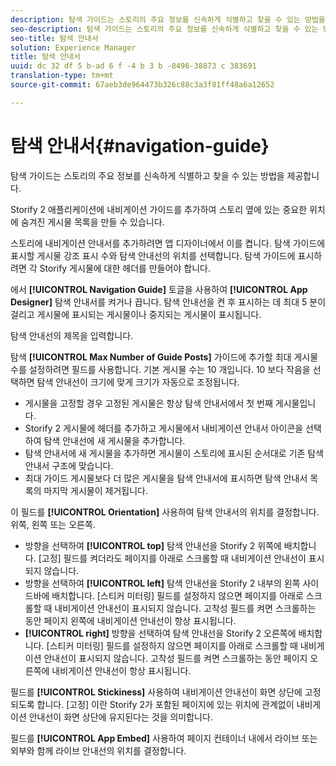 ```yaml
---
description: 탐색 가이드는 스토리의 주요 정보를 신속하게 식별하고 찾을 수 있는 방법을 제공합니다.
seo-description: 탐색 가이드는 스토리의 주요 정보를 신속하게 식별하고 찾을 수 있는 방법을 제공합니다.
seo-title: 탐색 안내서
solution: Experience Manager
title: 탐색 안내서
uuid: dc 32 df 5 b-ad 6 f -4 b 3 b -8496-38873 c 383691
translation-type: tm+mt
source-git-commit: 67aeb3de964473b326c88c3a3f81ff48a6a12652

---
```



# 탐색 안내서{#navigation-guide}

탐색 가이드는 스토리의 주요 정보를 신속하게 식별하고 찾을 수 있는 방법을 제공합니다.

Storify 2 애플리케이션에 내비게이션 가이드를 추가하여 스토리 옆에 있는 중요한 위치에 숨겨진 게시물 목록을 만들 수 있습니다.

스토리에 내비게이션 안내서를 추가하려면 앱 디자이너에서 이를 켭니다. 탐색 가이드에 표시할 게시물 강조 표시 수와 탐색 안내선의 위치를 선택합니다. 탐색 가이드에 표시하려면 각 Storify 게시물에 대한 헤더를 만들어야 합니다.

에서 **[!UICONTROL Navigation Guide]** 토글을 사용하여 **[!UICONTROL App Designer]** 탐색 안내서를 켜거나 끕니다. 탐색 안내선을 켠 후 표시하는 데 최대 5 분이 걸리고 게시물에 표시되는 게시물이나 중지되는 게시물이 표시됩니다.

탐색 안내선의 제목을 입력합니다.

탐색 **[!UICONTROL Max Number of Guide Posts]** 가이드에 추가할 최대 게시물 수를 설정하려면 필드를 사용합니다. 기본 게시물 수는 10 개입니다. 10 보다 작음을 선택하면 탐색 안내선이 크기에 맞게 크기가 자동으로 조정됩니다.

* 게시물을 고정할 경우 고정된 게시물은 항상 탐색 안내서에서 첫 번째 게시물입니다.
* Storify 2 게시물에 헤더를 추가하고 게시물에서 내비게이션 안내서 아이콘을 선택하여 탐색 안내선에 새 게시물을 추가합니다.
* 탐색 안내서에 새 게시물을 추가하면 게시물이 스토리에 표시된 순서대로 기존 탐색 안내서 구조에 맞습니다.
* 최대 가이드 게시물보다 더 많은 게시물을 탐색 안내서에 표시하면 탐색 안내서 목록의 마지막 게시물이 제거됩니다.

이 필드를 **[!UICONTROL Orientation]** 사용하여 탐색 안내서의 위치를 결정합니다. 위쪽, 왼쪽 또는 오른쪽.

* 방향을 선택하여 **[!UICONTROL top]** 탐색 안내선을 Storify 2 위쪽에 배치합니다. [고정] 필드를 켜더라도 페이지를 아래로 스크롤할 때 내비게이션 안내선이 표시되지 않습니다.
* 방향을 선택하여 **[!UICONTROL left]** 탐색 안내선을 Storify 2 내부의 왼쪽 사이드바에 배치합니다. [스티커 미터링] 필드를 설정하지 않으면 페이지를 아래로 스크롤할 때 내비게이션 안내선이 표시되지 않습니다. 고착성 필드를 켜면 스크롤하는 동안 페이지 왼쪽에 내비게이션 안내선이 항상 표시됩니다.
* **[!UICONTROL right]** 방향을 선택하여 탐색 안내선을 Storify 2 오른쪽에 배치합니다. [스티커 미터링] 필드를 설정하지 않으면 페이지를 아래로 스크롤할 때 내비게이션 안내선이 표시되지 않습니다. 고착성 필드를 켜면 스크롤하는 동안 페이지 오른쪽에 내비게이션 안내선이 항상 표시됩니다.

필드를 **[!UICONTROL Stickiness]** 사용하여 내비게이션 안내선이 화면 상단에 고정되도록 합니다. [고정] 이란 Storify 2가 포함된 페이지에 있는 위치에 관계없이 내비게이션 안내선이 화면 상단에 유지된다는 것을 의미합니다.

필드를 **[!UICONTROL App Embed]** 사용하여 페이지 컨테이너 내에서 라이브 또는 외부와 함께 라이브 안내선의 위치를 결정합니다.
